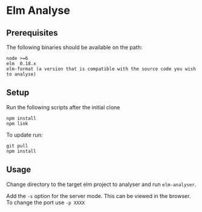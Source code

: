 # Elm Analyse

## Prerequisites

The following binaries should be available on the path:

```
node >=6
elm  0.18.x
elm-format (a version that is compatible with the source code you wish to analyse)
```

## Setup

Run the following scripts after the initial clone

```
npm install
npm link
```

To update run:

```
git pull
npm install
```

## Usage

Change directory to the target elm project to analyser and run `elm-analyser`.

Add the `-s` option for the server mode. This can be viewed in the browser. To change the port use `-p XXXX`
